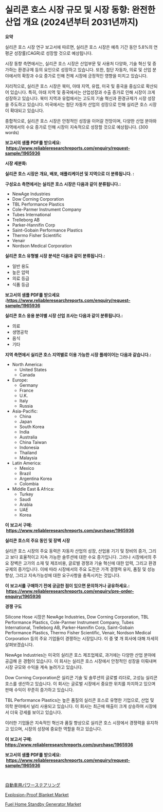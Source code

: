 <p><h1>실리콘 호스 시장 규모 및 시장 동향: 완전한 산업 개요 (2024년부터 2031년까지)</h1></p><p><strong>요약</strong></p>
<p><p>실리콘 호스 시장 연구 보고서에 따르면, 실리콘 호스 시장은 예측 기간 동안 5.8%의 연평균 성장률(CAGR)로 성장할 것으로 예상됩니다. </p><p>시장 동향 측면에서는, 실리콘 호스 시장은 산업부문 및 사용처 다양화, 기술 혁신 및 증가하는 환경규제 등의 요인으로 성장하고 있습니다. 또한, 첨단 자동차, 의료 및 산업 분야에서의 확장과 수요 증가로 인해 전체 시장에 긍정적인 영향을 미치고 있습니다.</p><p>지리적으로, 실리콘 호스 시장은 북미, 아태 지역, 유럽, 미국 및 중국을 중심으로 확산되어 있습니다. 특히, 아태 지역 및 중국에서는 산업성장과 수출 증가로 인해 시장이 크게 성장하고 있습니다. 북미 지역과 유럽에서는 고도의 기술 혁신과 환경규제가 시장 성장을 주도하고 있습니다. 미국에서는 첨단 자동차 산업의 성장으로 인해 실리콘 호스 시장이 확대되고 있습니다.</p><p>종합적으로, 실리콘 호스 시장은 안정적인 성장을 이어갈 전망이며, 다양한 산업 분야와 지역에서의 수요 증가로 인해 시장이 지속적으로 성장할 것으로 예상됩니다. (300 words)</p></p>
<p><strong>보고서의 샘플 PDF를 받으세요: &nbsp;<a href="https://www.reliableresearchreports.com/enquiry/request-sample/1965936">https://www.reliableresearchreports.com/enquiry/request-sample/1965936</a></strong></p>
<p><strong>시장 세분화:</strong></p>
<p><strong> 실리콘 호스 시장은 개요, 배포, 애플리케이션 및 지역으로 더 분류됩니다. :</strong></p>
<p><strong>구성요소 측면에서는 실리콘 호스 시장은 다음과 같이 분류됩니다.:</strong></p>
<p><ul><li>NewAge Industries</li><li>Dow Corning Corporation</li><li>TBL Performance Plastics</li><li>Cole-Parmer Instrument Company</li><li>Tubes International</li><li>Trelleborg AB</li><li>Parker-Hannifin Corp</li><li>Saint-Gobain Performance Plastics</li><li>Thermo Fisher Scientific</li><li>Venair</li><li>Nordson Medical Corporation</li></ul></p>
<p><strong> 실리콘 호스 유형별 시장 분석은 다음과 같이 분류됩니다.:</strong></p>
<p><ul><li>일반 용도</li><li>높은 압력</li><li>의료 등급</li><li>식품 등급</li></ul></p>
<p><strong>보고서의 샘플 PDF를 받으세요 :<a href="https://www.reliableresearchreports.com/enquiry/request-sample/1965936">https://www.reliableresearchreports.com/enquiry/request-sample/1965936</a></strong></p>
<p><strong> 실리콘 호스 응용 분야별 시장 산업 조사는 다음과 같이 분류됩니다.:</strong></p>
<p><ul><li>의료</li><li>생명공학</li><li>음식</li><li>기타</li></ul></p>
<p><strong>지역 측면에서 실리콘 호스 지역별로 이용 가능한 시장 플레이어는 다음과 같습니다.:</strong></p>
<p><ul>
    <li>
        North America:
        <ul>
            <li>United States</li>
            <li>Canada</li>
        </ul>
    </li>
    <li>
        Europe:
        <ul>
            <li>Germany</li>
            <li>France</li>
            <li>U.K.</li>
            <li>Italy</li>
            <li>Russia</li>
        </ul>
    </li>
    <li>
        Asia-Pacific:
        <ul>
            <li>China</li>
            <li>Japan</li>
            <li>South Korea</li>
            <li>India</li>
            <li>Australia</li>
            <li>China Taiwan</li>
            <li>Indonesia</li>
            <li>Thailand</li>
            <li>Malaysia</li>
        </ul>
    </li>
    <li>
        Latin America:
        <ul>
            <li>Mexico</li>
            <li>Brazil</li>
            <li>Argentina Korea</li>
            <li>Colombia</li>
        </ul>
    </li>
    <li>
        Middle East & Africa:
        <ul>
            <li>Turkey</li>
            <li>Saudi</li>
            <li>Arabia</li>
            <li>UAE</li>
            <li>Korea</li>
        </ul>
    </li>
    </ul></p>
<p><strong>이 보고서 구매: &nbsp;<a href="https://www.reliableresearchreports.com/purchase/1965936">https://www.reliableresearchreports.com/purchase/1965936</a></strong></p>
<p><strong>실리콘 호스의 주요 동인 및 장벽 시장</strong></p>
<p><p>실리콘 호스 시장의 주요 동력은 자동차 산업의 성장, 산업용 기기 및 장비의 증가, 그리고 보다 효율적이고 지속 가능한 솔루션에 대한 수요 증가입니다. 그러나 시장에서의 주요 장벽은 고가의 소재 및 제조비용, 글로벌 경쟁과 기술 혁신에 대한 압력, 그리고 환경 규제의 증가입니다. 이에 따라 시장에서의 주요 도전은 가격 경쟁력 유지, 품질 및 성능 향상, 그리고 지속가능성에 대한 요구사항을 충족시키는 것입니다.</p></p>
<p><strong>이 보고서를 구매하기 전에 궁금한 점이 있으면 문의하거나 공유하세요.: &nbsp;<a href="https://www.reliableresearchreports.com/enquiry/pre-order-enquiry/1965936">https://www.reliableresearchreports.com/enquiry/pre-order-enquiry/1965936</a></strong></p>
<p><strong>경쟁 구도</strong></p>
<p><p>Silicone Hose 시장은 NewAge Industries, Dow Corning Corporation, TBL Performance Plastics, Cole-Parmer Instrument Company, Tubes International, Trelleborg AB, Parker-Hannifin Corp, Saint-Gobain Performance Plastics, Thermo Fisher Scientific, Venair, Nordson Medical Corporation 등의 주요 기업들이 경쟁하는 시장입니다. 이 중 몇 개 회사에 대해 자세히 살펴보겠습니다.</p><p>NewAge Industries는 미국의 실리콘 호스 제조업체로, 과거에는 다양한 산업 분야에 공급해 온 경험이 있습니다. 이 회사는 실리콘 호스 시장에서 안정적인 성장을 이뤄내며 시장 규모와 수익을 계속 늘려가고 있습니다.</p><p>Dow Corning Corporation은 실리콘 기술 및 솔루션의 글로벌 리더로, 고성능 실리콘 호스를 생산하고 있습니다. 이 회사는 글로벌 시장에서 중요한 위치를 차지하고 있으며 판매 수익이 꾸준히 증가하고 있습니다.</p><p>TBL Performance Plastics는 높은 품질의 실리콘 호스로 유명한 기업으로, 산업 및 의학 분야에서 널리 사용되고 있습니다. 이 회사는 최근에 매출이 크게 상승하여 시장에서 더욱 강세를 보이고 있습니다.</p><p>이러한 기업들은 지속적인 혁신과 품질 향상으로 실리콘 호스 시장에서 경쟁력을 유지하고 있으며, 시장의 성장에 중요한 역할을 하고 있습니다.</p></p>
<p><strong>이 보고서 구매: &nbsp; <a href="https://www.reliableresearchreports.com/purchase/1965936">https://www.reliableresearchreports.com/purchase/1965936</a></strong></p>
<p><strong>보고서의 샘플 PDF를 받으세요: &nbsp;<a href="https://www.reliableresearchreports.com/enquiry/request-sample/1965936">https://www.reliableresearchreports.com/enquiry/request-sample/1965936</a></strong><strong></strong></p>
<p>&nbsp;</p>
<p><p><a href="https://github.com/EstaSprer20231/Market-Research-Report-List-1/blob/main/26293278009.md">自動車用パワーステアリング</a></p><p><a href="https://github.com/brentleyjimmiealvaradoz4l1rea/Market-Research-Report-List-1/blob/main/explosion-proof-blanket-market.md">Explosion-Proof Blanket Market</a></p><p><a href="https://github.com/Angelnienowdseej3e45z3p8c/Market-Research-Report-List-1/blob/main/fuel-home-standby-generator-market.md">Fuel Home Standby Generator Market</a></p></p>